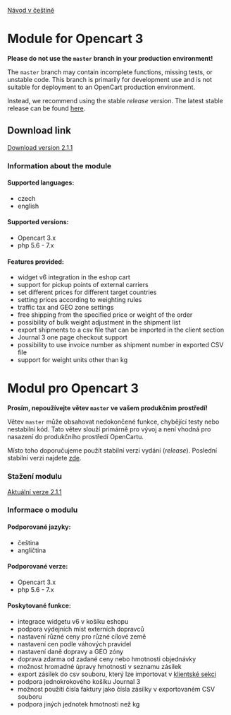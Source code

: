 [Návod v češtině](#modul-pro-opencart-3)

# Module for Opencart 3
**Please do not use the `master` branch in your production environment!**

The `master` branch may contain incomplete functions, missing tests, or unstable code.
This branch is primarily for development use and is not suitable for deployment to an OpenCart production environment.

Instead, we recommend using the stable *release* version.
The latest stable release can be found [here](https://github.com/Zasilkovna/opencart3/releases/latest).

## Download link

[Download version 2.1.1](https://github.com/Zasilkovna/opencart3/releases/download/v2.1.1/opencart3-modul-2.1.1.ocmod.zip)

### Information about the module

#### Supported languages:
- czech
- english

#### Supported versions:
- Opencart 3.x
- php 5.6 - 7.x
 
#### Features provided:
- widget v6 integration in the eshop cart
- support for pickup points of external carriers 
- set different prices for different target countries
- setting prices according to weighting rules
- traffic tax and GEO zone settings
- free shipping from the specified price or weight of the order
- possibility of bulk weight adjustment in the shipment list
- export shipments to a csv file that can be imported in the client section
- Journal 3 one page checkout support
- possibility to use invoice number as shipment number in exported CSV file
- support for weight units other than kg

# Modul pro Opencart 3
**Prosím, nepoužívejte větev `master` ve vašem produkčním prostředí!**

Větev `master` může obsahovat nedokončené funkce, chybějící testy nebo nestabilní kód.
Tato větev slouží primárně pro vývoj a není vhodná pro nasazení do produkčního prostředí OpenCartu.

Místo toho doporučujeme použít stabilní verzi vydání (*release*).
Poslední stabilní verzi najdete [zde](https://github.com/Zasilkovna/opencart3/releases/latest).

### Stažení modulu

[Aktuální verze 2.1.1](https://github.com/Zasilkovna/opencart3/releases/download/v2.1.1/opencart3-modul-2.1.1.ocmod.zip)

### Informace o modulu

#### Podporované jazyky:

- čeština
- angličtina

#### Podporované verze:

- Opencart 3.x
- php 5.6 - 7.x

#### Poskytované funkce:

- integrace widgetu v6 v košíku eshopu
- podpora výdejních míst externích dopravců
- nastavení různé ceny pro různé cílové země
- nastavení cen podle váhových pravidel
- nastavení daně dopravy a GEO zóny
- doprava zdarma od zadané ceny nebo hmotnosti objednávky
- možnost hromadné úpravy hmotnosti v seznamu zásilek
- export zásilek do csv souboru, který lze importovat v [klientské sekci](https://client.packeta.com/)
- podpora jednokrokového košíku Journal 3
- možnost použití čísla faktury jako čísla zásilky v exportovaném CSV souboru
- podpora jiných jednotek hmotnosti než kg
